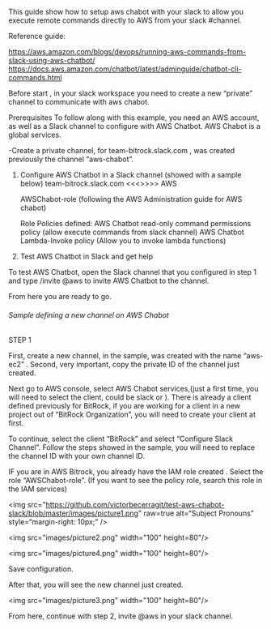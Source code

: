 
This guide show how to setup aws chabot with your slack to allow you execute remote commands directly to AWS from your slack #channel.

Reference guide: 

https://aws.amazon.com/blogs/devops/running-aws-commands-from-slack-using-aws-chatbot/
https://docs.aws.amazon.com/chatbot/latest/adminguide/chatbot-cli-commands.html

Before start ,  in your slack workspace you need to create a new “private” channel to communicate with aws chabot.

                                                                           
Prerequisites
To follow along with this example, you need an AWS account, as well as a Slack channel to configure with AWS Chatbot.
AWS Chabot is a global services.

-Create a private channel, for team-bitrock.slack.com , was created previously the channel  “aws-chabot”.

1. Configure AWS Chatbot in a Slack channel 
     (showed with a sample below)
   team-bitrock.slack.com   <<<>>>>  AWS 

   AWSChabot-role (following the AWS Administration guide for AWS chabot)

    Role Policies defined:
    AWS Chatbot read-only command permissions policy (allow execute commands from slack channel)
    AWS Chatbot Lambda-Invoke policy (Allow you to invoke lambda functions)

2. Test AWS Chatbot in Slack and get help

To test AWS Chatbot, open the Slack channel that you configured in step 1 and type /invite @aws to invite AWS Chatbot to the channel.


From here you are ready to go.


###### Sample defining a new channel on AWS Chabot #######

STEP 1

First, create a new  channel, in the sample, was created with the name “aws-ec2”  .
Second, very important, copy the private ID of the channel just created.

Next go to AWS console, select AWS Chabot services,(just a first time, you will need to select the client, could be slack or  ).
There is already a client defined previously for BitRock, if you are working for a client in a new project out of “BitRock Organization”,
 you will need to create your client at first.

To continue, select the client “BitRock” and select “Configure Slack Channel”.
Follow the steps showed in the sample, you will need to replace the channel ID with your own channel ID.

IF you are in AWS Bitrock, you already have the IAM role created .
    Select the role “AWSChabot-role”. 
    (If you want to see the policy role, search this role in the  IAM services) 


<img src="https://github.com/victorbecerragit/test-aws-chabot-slack/blob/master/images/picture1.png" raw=true alt=“Subject Pronouns” style=“margin-right: 10px;” />

<img src="images/picture2.png" width="100" height=80"/>

<img src="images/picture4.png" width="100" height=80"/>

Save configuration.

After that, you will see the new channel just created.


<img src="images/picture3.png" width="100" height=80"/>


From here, continue with step 2, invite @aws in your slack channel.

